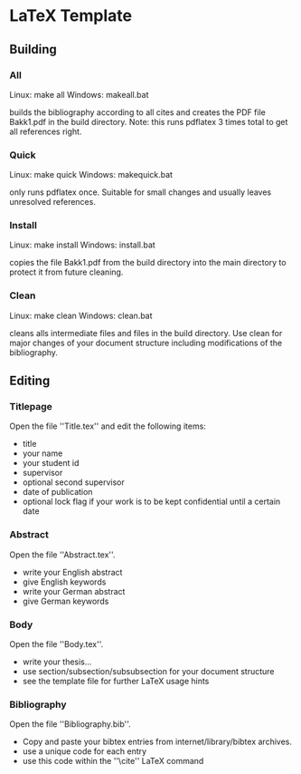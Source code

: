 LaTeX Template 
==============

Building
--------

### All

Linux:	  make all
Windows:  makeall.bat

builds the bibliography according to all cites and creates the PDF file
	Bakk1.pdf
in the build directory.
Note: this runs pdflatex 3 times total to get all references right.

### Quick 
Linux:    make quick
Windows:  makequick.bat

only runs pdflatex once. Suitable for small changes and usually leaves
unresolved references.

### Install 
Linux:    make install
Windows:  install.bat

copies the file Bakk1.pdf from the build directory into the main directory
to protect it from future cleaning.

### Clean 
Linux:    make clean
Windows:  clean.bat

cleans alls intermediate files and files in the build directory.
Use clean for major changes of your document structure including
modifications of the bibliography.


Editing
-------

### Titlepage 
Open the file ''Title.tex'' and edit the following items:
* title
* your name
* your student id
* supervisor
* optional second supervisor
* date of publication
* optional lock flag if your work is to be kept confidential until a certain date

### Abstract
Open the file ''Abstract.tex''.
* write your English abstract
* give English keywords
* write your German abstract
* give German keywords

### Body
Open the file ''Body.tex''.
* write your thesis...
* use section/subsection/subsubsection for your document structure
* see the template file for further LaTeX usage hints

### Bibliography
Open the file ''Bibliography.bib''.
* Copy and paste your bibtex entries from internet/library/bibtex archives.
* use a unique code for each entry
* use this code within the ''\cite'' LaTeX command
